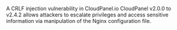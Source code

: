 A CRLF injection vulnerability in CloudPanel.io CloudPanel v2.0.0 to <br>
v2.4.2 allows attackers to escalate privileges and access sensitive <br>
information via manipulation of the Nginx configuration file. <br>
